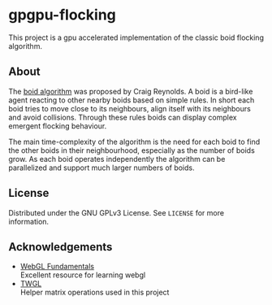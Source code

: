 # gpgpu-flocking

This project is a gpu accelerated implementation of the classic boid flocking algorithm.

## About

The [boid algorithm][reynolds-boids] was proposed by Craig Reynolds. A boid is a bird-like agent reacting to other nearby boids based on simple rules. In short each boid tries to move close to its neighbours, align itself with its neighbours and avoid collisions. Through these rules boids can display complex emergent flocking behaviour.

The main time-complexity of the algorithm is the need for each boid to find the other boids in their neighbourhood, especially as the number of boids grow. As each boid operates independently the algorithm can be parallelized and support much larger numbers of boids.

## License

Distributed under the GNU GPLv3 License. See `LICENSE` for more information.

## Acknowledgements

- [WebGL Fundamentals][webgl-fundamentals]  
  Excellent resource for learning webgl
- [TWGL](twgl)  
  Helper matrix operations used in this project

[webgl-fundamentals]: https://webglfundamentals.org/
[reynolds-boids]: https://www.red3d.com/cwr/boids/
[twgl]: https://twgljs.org/
